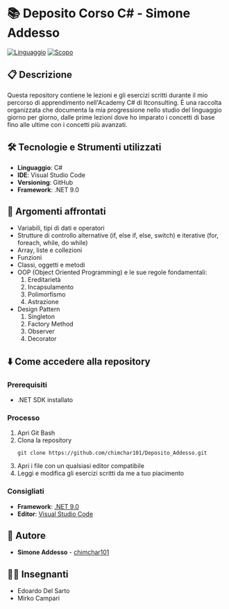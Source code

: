 # 📚 Deposito Corso C# - Simone Addesso

[![Linguaggio](https://img.shields.io/badge/Linguaggio-C%23-green)]()
[![Scopo](https://img.shields.io/badge/Scopo-Didattico-blue)]()

## 📋 Descrizione

Questa repository contiene le lezioni e gli esercizi scritti durante il mio percorso di apprendimento nell'Academy C# di Itconsulting. È una raccolta organizzata che documenta la mia progressione nello studio del linguaggio giorno per giorno, dalle prime lezioni dove ho imparato i concetti di base fino alle ultime con i concetti più avanzati.

## 🛠️ Tecnologie e Strumenti utilizzati

- **Linguaggio**: C#
- **IDE**: Visual Studio Code
- **Versioning**: GitHub
- **Framework**: .NET 9.0

## 📝 Argomenti affrontati

- Variabili, tipi di dati e operatori
- Strutture di controllo alternative (if, else if, else, switch) e iterative (for, foreach, while, do while)
- Array, liste e collezioni
- Funzioni
- Classi, oggetti e metodi
- OOP (Object Oriented Programming) e le sue regole fondamentali:
  1. Ereditarietà
  2. Incapsulamento
  3. Polimorfismo
  4. Astrazione
- Design Pattern
  1. Singleton
  2. Factory Method
  3. Observer
  4. Decorator

## ⬇️ Come accedere alla repository

### Prerequisiti
- .NET SDK installato
### Processo
1. Apri Git Bash
2. Clona la repository
   ```
   git clone https://github.com/chimchar101/Deposito_Addesso.git
   ```
3. Apri i file con un qualsiasi editor compatibile
4. Leggi e modifica gli esercizi scritti da me a tuo piacimento
### Consigliati
- **Framework**: [.NET 9.0](https://dotnet.microsoft.com/it-it/download/dotnet/9.0)
- **Editor**: [Visual Studio Code](https://code.visualstudio.com/)

## 👤 Autore

- **Simone Addesso** - [chimchar101](https://github.com/chimchar101)

## 👨‍🏫 Insegnanti
- Edoardo Del Sarto
- Mirko Campari
